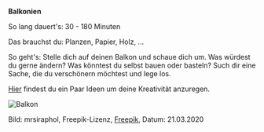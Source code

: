 **Balkonien**

So lang dauert's: 30 - 180 Minuten

Das brauchst du: Planzen, Papier, Holz, ...

So geht's: Stelle dich auf deinen Balkon und schaue dich um. Was würdest du gerne ändern? Was könntest du selbst bauen oder basteln? Such dir eine Sache, die du verschönern möchtest und lege los.

[Hier](https://www.solebich.de/wohnmagazin/diynstag-16-kreativ-ideen-f%C3%BCr-balkon-und-terrasse/3778855) findest du ein Paar Ideen um deine Kreativität anzuregen.

![Balkon](https://image.freepik.com/fotos-kostenlos/stuhl-mit-einem-holztisch-bei-sonnenaufgang_1203-2110.jpg)

Bild: mrsiraphol, Freepik-Lizenz, [Freepik](https://de.freepik.com/fotos-kostenlos/stuhl-mit-einem-holztisch-bei-sonnenaufgang_975726.htm#page=2&query=balkon&position=19), Datum: 21.03.2020
